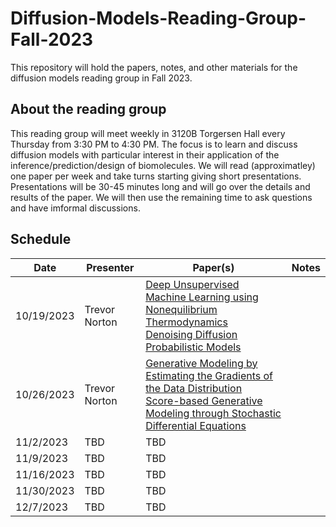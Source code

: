 # Diffusion-Models-Reading-Group-Fall-2023

This repository will hold the papers, notes, and other materials for the diffusion models reading group in Fall 2023.

## About the reading group

This reading group will meet weekly in 3120B Torgersen Hall every Thursday from 3:30 PM to 4:30 PM. The focus is to learn and discuss diffusion models with particular interest in their application of the inference/prediction/design of biomolecules. We will read (approximatley) one paper per week and take turns starting giving short presentations. Presentations will be 30-45 minutes long and will go over the details and results of the paper. We will then use the remaining time to ask questions and have imformal discussions.

## Schedule

| Date     | Presenter   | Paper(s)| Notes |
|----------|-------------|---------|-------|
|10/19/2023|Trevor Norton|[Deep Unsupervised Machine Learning using Nonequilibrium Thermodynamics](./Papers/Sohl-Dickstein%20et%20al.%20-%202015%20-%20Deep%20Unsupervised%20Learning%20using%20Nonequilibrium%20Th.pdf) <br> [Denoising Diffusion Probabilistic Models](./Papers/Ho%20et%20al.%20-%202020%20-%20Denoising%20Diffusion%20Probabilistic%20Models.pdf)|
|10/26/2023|Trevor Norton| [Generative Modeling by Estimating the Gradients of the Data Distribution](./Papers/Song%20and%20Ermon%20-%202019%20-%20Generative%20Modeling%20by%20Estimating%20Gradients%20of%20the.pdf) <br> [Score-based Generative Modeling through Stochastic Differential Equations](./Papers/Song%20et%20al.%20-%202020%20-%20Score-Based%20Generative%20Modeling%20through%20Stochastic.pdf)|
|11/2/2023 | TBD | TBD | |
|11/9/2023 | TBD | TBD | |
|11/16/2023| TBD | TBD | |
|11/30/2023| TBD | TBD | |
|12/7/2023 | TBD | TBD | |


